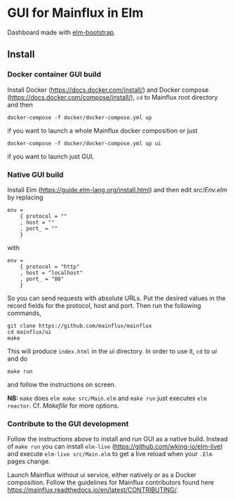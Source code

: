 # GUI for Mainflux in Elm
Dashboard made with [elm-bootstrap](http://elm-bootstrap.info/).

## Install

### Docker container GUI build

Install Docker (https://docs.docker.com/install/) and Docker compose
(https://docs.docker.com/compose/install/), `cd` to Mainflux root directory and
then

`docker-compose -f docker/docker-compose.yml up`

if you want to launch a whole Mainflux docker composition or just

`docker-compose -f docker/docker-compose.yml up ui`

if you want to launch just GUI.


### Native GUI build

Install Elm (https://guide.elm-lang.org/install.html) and then edit
*src/Env.elm* by replacing

```
env =
    { protocol = ""
    , host = ""
    , port_ = ""
    }
```

with

```
env =
    { protocol = "http"
    , host = "localhost"
    , port_ = "80"
    }
```
So you can send requests with absolute URLs. Put the desired values in the
record fields for the protocol, host and port. Then run the following commands,

```
git clone https://github.com/mainflux/mainflux
cd mainflux/ui
make
```

This will produce `index.html` in the _ui_ directory. In order to use it, `cd`
to _ui_ and do

`make run`

and follow the instructions on screen.

**NB:** `make` does `elm make src/Main.elm` and `make run` just executes `elm
reactor`. Cf. _Makefile_ for more options.

### Contribute to the GUI development

Follow the instructions above to install and run GUI as a native build. Instead
of `make run` you can install `elm-live` (https://github.com/wking-io/elm-live)
and execute `elm-live src/Main.elm` to get a live reload when your `.Elm` pages
change.

Launch Mainflux without ui service, either natively or as a Docker composition.
Follow the guidelines for Mainflux contributors found here
https://mainflux.readthedocs.io/en/latest/CONTRIBUTING/.
